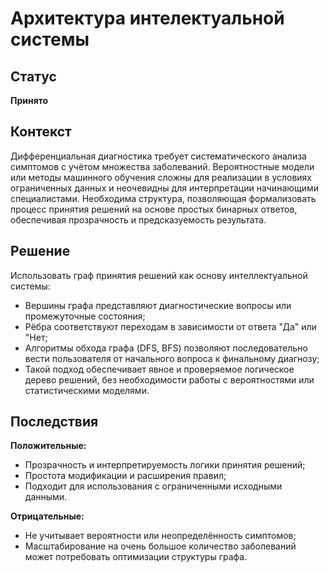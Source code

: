 # Архитектура интелектуальной системы

## Статус 
**Принято**

## Контекст

Дифференциальная диагностика требует систематического анализа симптомов с учётом множества заболеваний. Вероятностные модели или методы машинного обучения сложны для реализации в условиях ограниченных данных и неочевидны для интерпретации начинающими специалистами.
Необходима структура, позволяющая формализовать процесс принятия решений на основе простых бинарных ответов, обеспечивая прозрачность и предсказуемость результата.

## Решение
Использовать граф принятия решений как основу интеллектуальной системы:
- Вершины графа представляют диагностические вопросы или промежуточные состояния;
- Рёбра соответствуют переходам в зависимости от ответа "Да" или "Нет;
- Алгоритмы обхода графа (DFS, BFS) позволяют последовательно вести пользователя от начального вопроса к финальному диагнозу;
- Такой подход обеспечивает явное и проверяемое логическое дерево решений, без необходимости работы с вероятностями или статистическими моделями.

## Последствия
**Положительные:**
- Прозрачность и интерпретируемость логики принятия решений;
- Простота модификации и расширения правил;
- Подходит для использования с ограниченными исходными данными.

**Отрицательные:**
- Не учитывает вероятности или неопределённость симптомов;
- Масштабирование на очень большое количество заболеваний может потребовать оптимизации структуры графа.